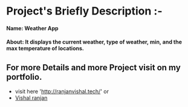 # Project's Briefly Description :-
#### Name:  Weather App 
#### About: It displays the current weather, type of weather, min, and the max temperature of locations.
## For more Details and more Project visit on my portfolio. 
* visit here 'http://ranjanvishal.tech/' or 
* [Vishal ranjan](http://ranjanvishal.tech)